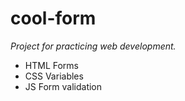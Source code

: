 # cool-form
*Project for practicing web development.*

- HTML Forms
- CSS Variables
- JS Form validation
